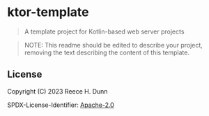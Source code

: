 # ktor-template
> A template project for Kotlin-based web server projects

> NOTE: This readme should be edited to describe your project, removing the
> text describing the content of this template.

## License
Copyright (C) 2023 Reece H. Dunn

SPDX-License-Identifier: [Apache-2.0](LICENSE)
